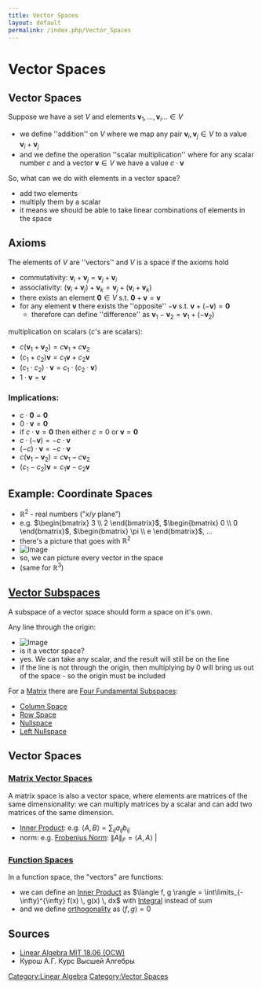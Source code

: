 ```yaml
---
title: Vector Spaces
layout: default
permalink: /index.php/Vector_Spaces
---
```


# Vector Spaces

## Vector Spaces
Suppose we have a set $V$ and elements $\mathbf v_1, ..., \mathbf v_i ... \in V$
- we define ''addition'' on $V$ where we map any pair $\mathbf v_i, \mathbf v_j \in V$ to a value $\mathbf v_i + \mathbf v_j$
- and we define the operation ''scalar multiplication'' where for any scalar number $c$ and a vector $\mathbf v \in V$ we have a value $c \cdot \mathbf v$


So, what can we do with elements in a vector space? 
- add two elements 
- multiply them by a scalar 
- it means we should be able to take linear combinations of elements in the space


## Axioms
The elements of $V$ are ''vectors'' and $V$ is a space if the axioms hold
- commutativity: $\mathbf v_i + \mathbf v_j = \mathbf v_j + \mathbf v_i$
- associativity: $(\mathbf v_i + \mathbf v_j) + \mathbf v_k = \mathbf v_j + (\mathbf v_i + \mathbf v_k)$
- there exists an element $\mathbf 0 \in V$ s.t. $\mathbf 0 + \mathbf v = \mathbf v$
- for any element $\mathbf v$ there exists the ''opposite'' $-\mathbf v$ s.t. $\mathbf v + (-\mathbf v) = \mathbf 0$
  - therefore can define ''difference'' as $\mathbf v_1 - \mathbf v_2 = \mathbf v_1 + (-\mathbf v_2)$

multiplication on scalars ($c$'s are scalars): 
- $c (\mathbf v_1 + \mathbf v_2) = c \mathbf v_1 + c \mathbf v_2$
- $(c_1 + c_2) \mathbf v = c_1 \mathbf v + c_2 \mathbf v$
- $(c_1 \cdot c_2) \cdot \mathbf v =  c_1 \cdot (c_2 \cdot \mathbf v)$
- $1 \cdot \mathbf v = \mathbf v$


### Implications:
- $c \cdot \mathbf 0 = \mathbf 0$
- $0 \cdot \mathbf v = \mathbf 0$
- if $c \cdot \mathbf v = \mathbf 0$ then either $c = 0$ or $\mathbf v = \mathbf 0$
- $c \cdot (- \mathbf v) = - c \cdot \mathbf v$
- $(- c) \cdot \mathbf v = - c \cdot \mathbf v$
- $c (\mathbf v_1 - \mathbf v_2) = c \mathbf v_1 - c \mathbf v_2$
- $(c_1 - c_2) \mathbf v = c_1 \mathbf v - c_2 \mathbf v$




## Example: Coordinate Spaces
- $\mathbb R^2$ - real numbers ("$x/y$ plane")
- e.g. $\begin{bmatrix}
3 \\
2
\end{bmatrix}$, 
$\begin{bmatrix}
0 \\
0
\end{bmatrix}$, 
$\begin{bmatrix}
\pi \\
e
\end{bmatrix}$, ...
- there's a picture that goes with $\mathbb R^2$
- <img src="http://habrastorage.org/files/774/a1e/4ef/774a1e4efbfb4ee9996aa4a14d184659.png" alt="Image">
- so, we can picture every vector in the space 
- (same for $\mathbb R^3$)


## [Vector Subspaces](Vector_Subspaces)
A subspace of a vector space should form a space on it's own. 


Any line through the origin:
- <img src="http://habrastorage.org/files/366/809/70e/36680970ea4e49dd8690c9ae3b9f8e84.png" alt="Image">
- is it a vector space? 
- yes. We can take any scalar, and the result will still be on the line 
- if the line is not through the origin, then multiplying by 0 will bring us out of the space - so the origin must be included 


For a [Matrix](Matrix) there are [Four Fundamental Subspaces](Four_Fundamental_Subspaces):
- [Column Space](Column_Space)
- [Row Space](Row_Space) 
- [Nullspace](Nullspace)
- [Left Nullspace](Nullspace#Left_Nullspace)



## Vector Spaces
### [Matrix Vector Spaces](Matrix_Vector_Spaces)
A matrix space is also a vector space, where elements are matrices of the same dimensionality: we can multiply matrices by a scalar and can add two matrices of the same dimension.
- [Inner Product](Inner_Product): e.g. $\langle A, B \rangle = \sum_{ij} a_{ij} b_{ij}$
- norm: e.g. [Frobenius Norm](Frobenius_Norm): $\|  A \|_F = \langle A, A \rangle$ |


### [Function Spaces](Function_Spaces)
In a function space, the "vectors" are functions:
- we can define an [Inner Product](Inner_Product) as $\langle f, g \rangle = \int\limits_{-\infty}^{\infty} f(x) \, g(x) \, dx$ with [Integral](Integral) instead of sum
- and we define [orthogonality](Orthogonal_Functions) as $\langle f, g \rangle = 0$ 


## Sources
- [Linear Algebra MIT 18.06 (OCW)](Linear_Algebra_MIT_18.06_(OCW))
- Курош А.Г. Курс Высшей Алгебры

[Category:Linear Algebra](Category_Linear_Algebra)
[Category:Vector Spaces](Category_Vector_Spaces)
